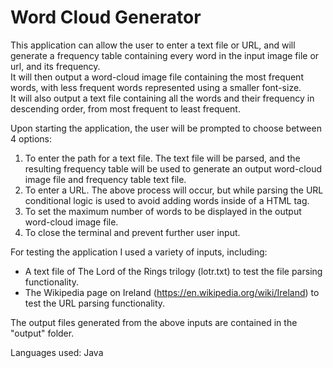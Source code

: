 # Word Cloud Generator

This application can allow the user to enter a text file or URL, and will generate a frequency table containing every word in the input image file or url, and its frequency.  
It will then output a word-cloud image file containing the most frequent words, with less frequent words represented using a smaller font-size.  
It will also output a text file containing all the words and their frequency in descending order, from most frequent to least frequent.  

Upon starting the application, the user will be prompted to choose between 4 options:

1.  To enter the path for a text file. The text file will be parsed, and the resulting frequency table will be used to generate an output word-cloud image file and frequency table text file.
2.  To enter a URL. The above process will occur, but while parsing the URL conditional logic is used to avoid adding words inside of a HTML tag.
3.  To set the maximum number of words to be displayed in the output word-cloud image file.
4.  To close the terminal and prevent further user input.

For testing the application I used a variety of inputs, including:

- A text file of The Lord of the Rings trilogy (lotr.txt) to test the file parsing functionality.
- The Wikipedia page on Ireland (https://en.wikipedia.org/wiki/Ireland) to test the URL parsing functionality.

The output files generated from the above inputs are contained in the "output" folder.

Languages used: Java
